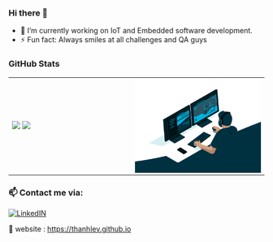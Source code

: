 ### Hi there 👋
- 🔭 I’m currently working on IoT and Embedded software development.
- ⚡ Fun fact: Always smiles at all challenges and QA guys
<!--
**thanhlev/thanhlev** is a ✨ _special_ ✨ repository because its `README.md` (this file) appears on your GitHub profile.

Here are some ideas to get you started:

- 🔭 I’m currently working on ...
- 🌱 I’m currently learning ...
- 👯 I’m looking to collaborate on ...
- 🤔 I’m looking for help with ...
- 💬 Ask me about ...
- 📫 How to reach me: ...
- 😄 Pronouns: ...
- ⚡ Fun fact: ...
-->
### GitHub Stats

<table>
<tr>
  <td width="48%">
    <img src="https://github-readme-stats.vercel.app/api?username=thanhlev&show_icons=true" />
    <img src="https://github-readme-stats.vercel.app/api/top-langs/?username=thanhlev&layout=compact&show_icons=true&hide_border=true" />
  </td>
  <td width="52%"><img alt="gif" align="right" src="coding.gif"/></td>
</tr>
<table>
  
### 📫 Contact me via:

[![LinkedIN](https://img.shields.io/badge/LinkedIn-0077B5?style=for-the-badge&logo=linkedin&color=%23003140&logoColor=white)](https://www.linkedin.com/in/thanhledotme/)
  
💬 website : https://thanhlev.github.io
